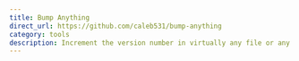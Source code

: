 ```yaml
---
title: Bump Anything
direct_url: https://github.com/caleb531/bump-anything
category: tools
description: Increment the version number in virtually any file or any type
---
```

